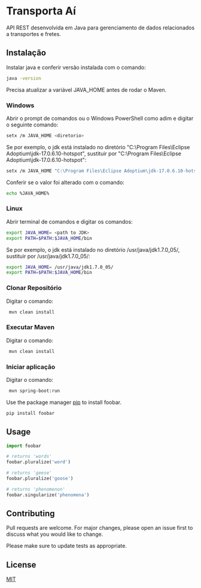 # Transporta Aí

API REST desenvolvida em Java para gerenciamento de dados relacionados a transportes e fretes.


## Instalação

Instalar java e conferir versão instalada com o comando:

```bash
java -version
```

Precisa atualizar a variável JAVA_HOME antes de rodar o Maven.

### Windows

Abrir o prompt de comandos ou o Windows PowerShell como adim e digitar o seguinte comando:

```bash
setx /m JAVA_HOME <diretorio>
```

Se por exemplo, o jdk está instalado no diretório "C:\Program Files\Eclipse Adoptium\jdk-17.0.6.10-hotspot",
sustituir <diretorio> por "C:\Program Files\Eclipse Adoptium\jdk-17.0.6.10-hotspot":

```bash
setx /m JAVA_HOME "C:\Program Files\Eclipse Adoptium\jdk-17.0.6.10-hotspot"
```

Conferir se o valor foi alterado com o comando:

```bash
echo %JAVA_HOME%
```

### Linux

Abrir terminal de comandos e digitar os comandos: 


```bash
export JAVA_HOME= <path to JDK>
export PATH=$PATH:$JAVA_HOME/bin
```

Se por exemplo, o jdk está instalado no diretório /usr/java/jdk1.7.0_05/,
sustituir <path to JDK> por /usr/java/jdk1.7.0_05/:

```bash
export JAVA_HOME= /usr/java/jdk1.7.0_05/
export PATH=$PATH:$JAVA_HOME/bin
```

### Clonar Repositório

Digitar o comando: 

```bash
 mvn clean install
```

### Executar Maven

Digitar o comando: 

```bash
 mvn clean install
```

### Iniciar aplicação

Digitar o comando: 

```bash
 mvn spring-boot:run
```

Use the package manager [pip](https://pip.pypa.io/en/stable/) to install foobar.

```bash
pip install foobar
```

## Usage

```python
import foobar

# returns 'words'
foobar.pluralize('word')

# returns 'geese'
foobar.pluralize('goose')

# returns 'phenomenon'
foobar.singularize('phenomena')
```

## Contributing

Pull requests are welcome. For major changes, please open an issue first
to discuss what you would like to change.

Please make sure to update tests as appropriate.

## License

[MIT](https://choosealicense.com/licenses/mit/)